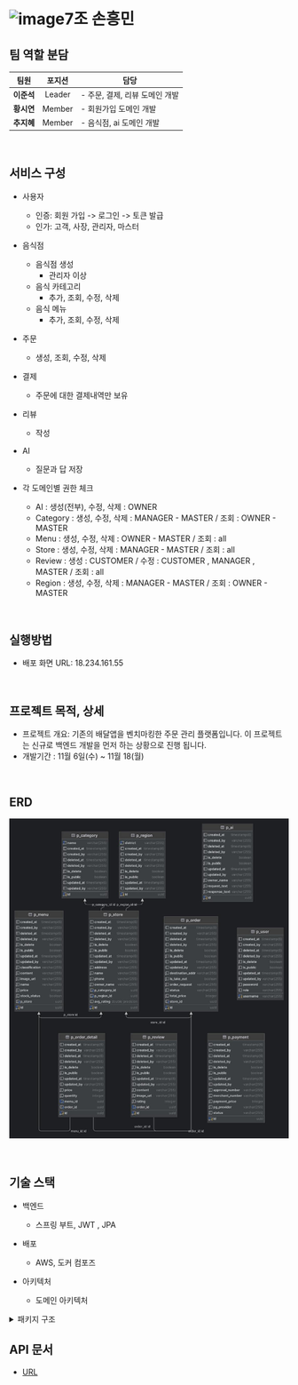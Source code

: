 ![image](https://github.com/user-attachments/assets/c09b6330-51cb-4802-99f3-dc724bca1f89)7조 손흥민
=============

## 팀 역할 분담
<table>
  <thead>
    <tr>
      <th align="center">팀원</th>
      <th align="center">포지션</th>
      <th align="center">담당</th>
    </tr>
  </thead>
  <tbody>
    <tr>
      <td align="center"><b>이준석</b></td>
      <td align="center">Leader</td>
      <td align="left">
        - 주문, 결제, 리뷰 도메인 개발
      </td>
    </tr>
    <tr>
      <td align="center"><b>황시연</b></td>
      <td align="center">Member</td>
      <td align="left">
        - 회원가입 도메인 개발
      </td>
    </tr>
        <tr>
      <td align="center"><b>추지혜</b></td>
      <td align="center">Member</td>
      <td align="left">
        - 음식점, ai 도메인 개발
      </td>
    </tr>
  </tbody>
</table>


</br>

## 서비스 구성

- 사용자
  - 인증: 회원 가입 -> 로그인 -> 토큰 발급
  - 인가: 고객, 사장, 관리자, 마스터
- 음식점
  - 음식점 생성
    - 관리자 이상
  - 음식 카테고리
    - 추가, 조회, 수정, 삭제
  - 음식 메뉴
    - 추가, 조회, 수정, 삭제
- 주문
  - 생성, 조회, 수정, 삭제
- 결제
  - 주문에 대한 결제내역만 보유
- 리뷰
  - 작성
- AI
  - 질문과 답 저장

- 각 도메인별 권한 체크
  - AI : 생성(전부), 수정, 삭제 : OWNER
  - Category : 생성, 수정, 삭제 : MANAGER - MASTER / 조회 : OWNER - MASTER
  - Menu : 생성, 수정, 삭제 : OWNER - MASTER / 조회 : all
  - Store : 생성, 수정, 삭제 : MANAGER - MASTER / 조회 : all
  - Review : 생성 : CUSTOMER / 수정 : CUSTOMER , MANAGER , MASTER / 조회 : all
  - Region : 생성, 수정, 삭제 : MANAGER - MASTER / 조회 : OWNER - MASTER

</br>

## 실행방법 
- 배포 화면 URL: 18.234.161.55


</br>

## 프로젝트 목적, 상세
- 프로젝트 개요: 기존의 배달앱을 벤치마킹한 주문 관리 플랫폼입니다. 이 프로젝트는 신규로 백엔드 개발을 먼저 하는 상황으로 진행 됩니다.
- 개발기간 : 11월 6일(수) ~ 11월 18(월)

</br>

## ERD
![ERD 이미지](https://raw.githubusercontent.com/hanghae-project-1/backend/dev/image/erd.jpeg)


</br>

## 기술 스택
- 백엔드
  - 스프링 부트, JWT , JPA
- 배포
  - AWS, 도커 컴포즈

- 아키텍처
  - 도메인 아키텍처
<details><summary> 패키지 구조</summary>

  ```java
  ├── DemoApplication.java
├── common
│   ├── config
│   │   ├── JpaConfig.java
│   │   ├── QueryDslConfig.java
│   │   ├── RestTemplateConfig.java
│   │   ├── SecurityAuditorAware.java
│   │   ├── SecurityConfig.java
│   │   └── jwt
│   │       ├── JWTFilter.java
│   │       ├── JWTUtil.java
│   │       ├── JwtAccessDeniedHandler.java
│   │       ├── JwtAuthenticationEntryPoint.java
│   │       └── LoginFilter.java
│   ├── entity
│   │   └── BaseEntity.java
│   ├── exception
│   │   ├── CommonExceptionHandler.java
│   │   └── Error.java
│   ├── model
│   │   └── response
│   │       └── Response.java
│   └── util
│       └── PagingUtils.java
└── domain
    ├── ai
    │   ├── controller
    │   │   ├── AiController.java
    │   │   └── docs
    │   │       └── AiControllerDocs.java
    │   ├── dto
    │   │   ├── request
    │   │   │   └── AiRequestDto.java
    │   │   └── response
    │   │       └── AiResponseDto.java
    │   ├── entity
    │   │   └── Ai.java
    │   ├── exception
    │   │   ├── AiException.java
    │   │   └── NotFoundAiException.java
    │   ├── mapper
    │   │   └── AiMapper.java
    │   ├── repository
    │   │   └── AiRepository.java
    │   └── service
    │       └── AiService.java
    ├── category
    │   ├── controller
    │   │   ├── CategoryMenuController.java
    │   │   └── docs
    │   │       └── CategoryMenuControllerDocs.java
    │   ├── dto
    │   │   ├── request
    │   │   │   └── CategoryMenuRequestDto.java
    │   │   └── response
    │   │       └── CategoryMenuResponseDto.java
    │   ├── entity
    │   │   └── CategoryMenu.java
    │   ├── exception
    │   │   ├── CategoryMenuException.java
    │   │   ├── DuplicateCategoryMenuException.java
    │   │   └── NotFoundCategoryMenuException.java
    │   ├── mapper
    │   │   └── CategoryMenuMapper.java
    │   ├── repository
    │   │   └── CategoryMenuRepository.java
    │   └── service
    │       └── CategoryMenuService.java
    ├── entity
    │   └── common
    │       ├── CommonConstant.java
    │       └── Status.java
    ├── menu
    │   ├── controller
    │   │   ├── MenuController.java
    │   │   └── docs
    │   │       └── MenuControllerDocs.java
    │   ├── dto
    │   │   ├── request
    │   │   │   └── MenuRequestDto.java
    │   │   └── response
    │   │       └── MenuResponseDto.java
    │   ├── entity
    │   │   └── Menu.java
    │   ├── exception
    │   │   ├── DuplicateMenuException.java
    │   │   ├── MenuException.java
    │   │   ├── NotFoundMenuAndStoreException.java
    │   │   └── NotFoundMenuException.java
    │   ├── mapper
    │   │   └── MenuMapper.java
    │   ├── repository
    │   │   └── MenuRepository.java
    │   └── service
    │       └── MenuService.java
    ├── order
    │   ├── controller
    │   │   ├── OrderController.java
    │   │   └── docs
    │   │       └── OrderControllerDocs.java
    │   ├── entity
    │   │   ├── Order.java
    │   │   └── OrderDetail.java
    │   ├── exception
    │   │   ├── IncorrectTotalPriceException.java
    │   │   ├── IsNotYourOrderException.java
    │   │   ├── NotFoundOrderException.java
    │   │   ├── OrderException.java
    │   │   └── ReturnPeriodPassedException.java
    │   ├── mapper
    │   │   └── OrderMapper.java
    │   ├── model
    │   │   ├── request
    │   │   │   ├── OrderDetailRequestDTO.java
    │   │   │   └── OrderRequestDTO.java
    │   │   └── response
    │   │       ├── BaseOrderDTO.java
    │   │       ├── OrderDetailResponseDTO.java
    │   │       ├── OrderResponseDTO.java
    │   │       └── StoreOrderResponseDTO.java
    │   ├── repository
    │   │   ├── OrderRepository.java
    │   │   └── custom
    │   │       ├── OrderRepositoryCustom.java
    │   │       └── impl
    │   └── service
    │       └── OrderService.java
    ├── region
    │   ├── controller
    │   │   ├── RegionController.java
    │   │   └── docs
    │   │       └── RegionControllerDocs.java
    │   ├── dto
    │   │   ├── request
    │   │   │   └── RegionRequestDto.java
    │   │   └── response
    │   │       └── RegionResponseDto.java
    │   ├── entity
    │   │   └── Region.java
    │   ├── exception
    │   │   ├── NotFoundRegionException.java
    │   │   └── RegionException.java
    │   ├── mapper
    │   │   └── RegionMapper.java
    │   ├── repository
    │   │   └── RegionRepository.java
    │   └── service
    │       └── RegionService.java
    ├── review
    │   ├── controller
    │   │   ├── ReviewController.java
    │   │   └── docs
    │   │       └── ReviewControllerDocs.java
    │   ├── entity
    │   │   └── Review.java
    │   ├── exception
    │   │   ├── IsNotYourReviewException.java
    │   │   ├── NotFoundReviewException.java
    │   │   ├── PurchaseIsNotConfirmedException.java
    │   │   └── ReviewException.java
    │   ├── mapper
    │   │   └── ReviewMapper.java
    │   ├── model
    │   │   ├── request
    │   │   │   ├── BaseReviewRequestDTO.java
    │   │   │   └── ReviewRequestDTO.java
    │   │   └── response
    │   │       ├── ReviewListResponseDTO.java
    │   │       └── ReviewResponseDTO.java
    │   ├── repository
    │   │   └── ReviewRepository.java
    │   └── service
    │       └── ReviewService.java
    ├── store
    │   ├── controller
    │   │   ├── StoreController.java
    │   │   └── docs
    │   │       └── StoreControllerDocs.java
    │   ├── dto
    │   │   ├── request
    │   │   │   └── StoreRequestDto.java
    │   │   └── response
    │   │       ├── StoreDetailResponseDto.java
    │   │       ├── StoreListResponseDto.java
    │   │       └── StoreResponseDto.java
    │   ├── entity
    │   │   └── Store.java
    │   ├── exception
    │   │   ├── DuplicateStoreNameException.java
    │   │   ├── IsNotYourStoreException.java
    │   │   ├── NotFoundStoreException.java
    │   │   └── StoreException.java
    │   ├── mapper
    │   │   └── StoreMapper.java
    │   ├── repository
    │   │   ├── StoreRepository.java
    │   │   └── custom
    │   │       ├── StoreCustomRepository.java
    │   │       └── impl
    │   └── service
    │       └── StoreService.java
    └── user
        └── common
            ├── controller
            │   ├── JoinController.java
            │   ├── LoginController.java
            │   ├── UserController.java
            │   └── docs
            ├── dto
            │   ├── CustomUserDetails.java
            │   ├── JoinRequestDto.java
            │   └── UserInfoRequestDto.java
            ├── entity
            │   ├── Role.java
            │   └── User.java
            ├── exception
            │   ├── DuplicateUsernameExistsException.java
            │   ├── NotPoundUriException.java
            │   ├── NotPoundUserException.java
            │   ├── OwnerMismatchException.java
            │   ├── UserException.java
            │   └── UserWithdrawnException.java
            ├── mapper
            │   └── UserMapper.java
            ├── repository
            │   └── UserRepository.java
            └── service
                ├── CustomUserDetailService.java
                ├── JoinService.java
                ├── PasswordChangeService.java
                ├── UserService.java
                ├── UserValidService.java
                └── UserWithdrawnService.java

  ```
</details>

## API 문서 
- [URL](18.234.161.55/swagger-ui/index.html)
